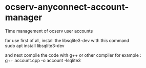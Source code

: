 # ocserv-anyconnect-account-manager

Time management of ocserv user accounts

for use first of all, install the libsqlite3-dev with this command
<br>
sudo apt install libsqlite3-dev

and next compile the code with g++ or other compiler for example :
<br>
g++ account.cpp -o account -lsqlite3
